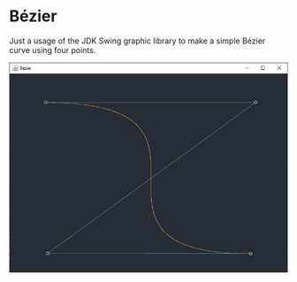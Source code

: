 # Bézier

Just a usage of the JDK Swing graphic library to make a simple Bézier curve using four points.

![screenshot](./screenshot.png)
